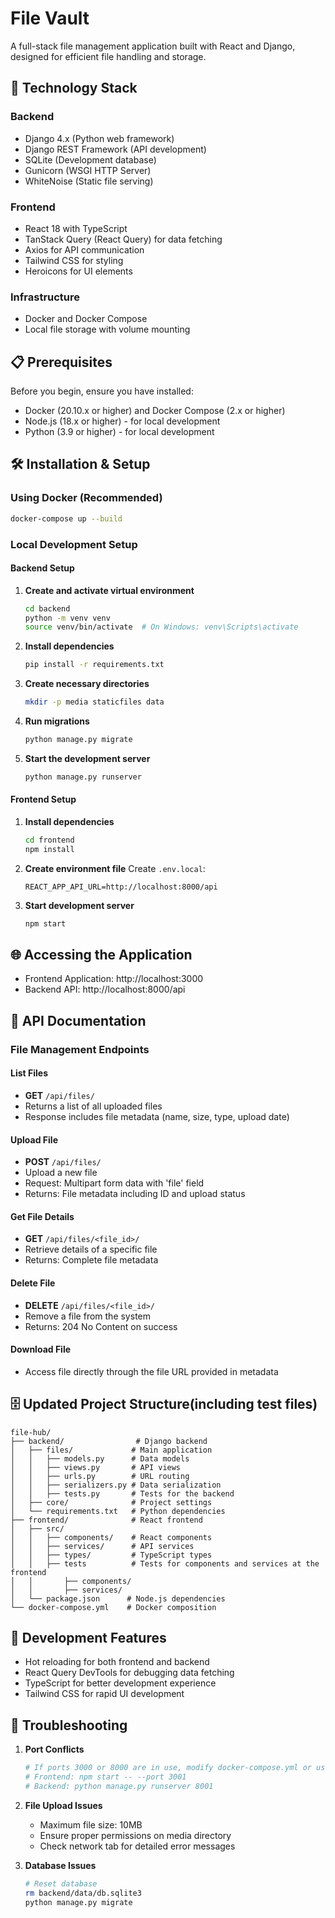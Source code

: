 # File Vault

A full-stack file management application built with React and Django, designed for efficient file handling and storage.

## 🚀 Technology Stack

### Backend

- Django 4.x (Python web framework)
- Django REST Framework (API development)
- SQLite (Development database)
- Gunicorn (WSGI HTTP Server)
- WhiteNoise (Static file serving)

### Frontend

- React 18 with TypeScript
- TanStack Query (React Query) for data fetching
- Axios for API communication
- Tailwind CSS for styling
- Heroicons for UI elements

### Infrastructure

- Docker and Docker Compose
- Local file storage with volume mounting

## 📋 Prerequisites

Before you begin, ensure you have installed:

- Docker (20.10.x or higher) and Docker Compose (2.x or higher)
- Node.js (18.x or higher) - for local development
- Python (3.9 or higher) - for local development

## 🛠️ Installation & Setup

### Using Docker (Recommended)

```bash
docker-compose up --build
```

### Local Development Setup

#### Backend Setup

1. **Create and activate virtual environment**

   ```bash
   cd backend
   python -m venv venv
   source venv/bin/activate  # On Windows: venv\Scripts\activate
   ```
2. **Install dependencies**

   ```bash
   pip install -r requirements.txt
   ```
3. **Create necessary directories**

   ```bash
   mkdir -p media staticfiles data
   ```
4. **Run migrations**

   ```bash
   python manage.py migrate
   ```
5. **Start the development server**

   ```bash
   python manage.py runserver
   ```

#### Frontend Setup

1. **Install dependencies**

   ```bash
   cd frontend
   npm install
   ```
2. **Create environment file**
   Create `.env.local`:

   ```
   REACT_APP_API_URL=http://localhost:8000/api
   ```
3. **Start development server**

   ```bash
   npm start
   ```

## 🌐 Accessing the Application

- Frontend Application: http://localhost:3000
- Backend API: http://localhost:8000/api

## 📝 API Documentation

### File Management Endpoints

#### List Files

- **GET** `/api/files/`
- Returns a list of all uploaded files
- Response includes file metadata (name, size, type, upload date)

#### Upload File

- **POST** `/api/files/`
- Upload a new file
- Request: Multipart form data with 'file' field
- Returns: File metadata including ID and upload status

#### Get File Details

- **GET** `/api/files/<file_id>/`
- Retrieve details of a specific file
- Returns: Complete file metadata

#### Delete File

- **DELETE** `/api/files/<file_id>/`
- Remove a file from the system
- Returns: 204 No Content on success

#### Download File

- Access file directly through the file URL provided in metadata

## 🗄️ Updated Project Structure(including test files)

```
file-hub/
├── backend/                # Django backend
│   ├── files/             # Main application
│   │   ├── models.py      # Data models
│   │   ├── views.py       # API views
│   │   ├── urls.py        # URL routing
│   │   ├── serializers.py # Data serialization
│   │   ├── tests.py       # Tests for the backend
│   ├── core/              # Project settings
│   └── requirements.txt   # Python dependencies
├── frontend/              # React frontend
│   ├── src/
│   │   ├── components/    # React components
│   │   ├── services/      # API services
│   │   ├── types/         # TypeScript types
│   │   ├── tests          # Tests for components and services at the frontend
│   │       ├── components/
│   │       ├── services/
│   └── package.json      # Node.js dependencies
└── docker-compose.yml    # Docker composition
```

## 🔧 Development Features

- Hot reloading for both frontend and backend
- React Query DevTools for debugging data fetching
- TypeScript for better development experience
- Tailwind CSS for rapid UI development

## 🐛 Troubleshooting

1. **Port Conflicts**

   ```bash
   # If ports 3000 or 8000 are in use, modify docker-compose.yml or use:
   # Frontend: npm start -- --port 3001
   # Backend: python manage.py runserver 8001
   ```
2. **File Upload Issues**

   - Maximum file size: 10MB
   - Ensure proper permissions on media directory
   - Check network tab for detailed error messages
3. **Database Issues**

   ```bash
   # Reset database
   rm backend/data/db.sqlite3
   python manage.py migrate
   ```
